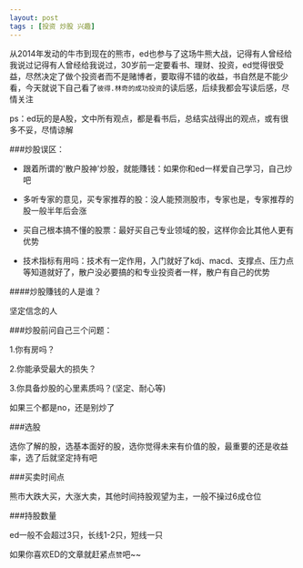 ```yaml
---
layout: post
tags : [投资 炒股 兴趣] 
---
```


从2014年发动的牛市到现在的熊市，ed也参与了这场牛熊大战，记得有人曾经给我说过记得有人曾经给我说过，30岁前一定要看书、理财、投资，ed觉得很受益，尽然决定了做个投资者而不是赌博者，要取得不错的收益，书自然是不能少看，今天就说下自己看了`彼得.林奇的成功投资`的读后感，后续我都会写读后感，尽情关注

ps：ed玩的是A股，文中所有观点，都是看书后，总结实战得出的观点，或有很多不妥，尽情谅解

###炒股误区：

- 跟着所谓的'散户股神'炒股，就能賺钱：如果你和ed一样爱自己学习，自己炒吧

- 多听专家的意见，买专家推荐的股：没人能预测股市，专家也是，专家推荐的股一般半年后会涨

- 买自己根本搞不懂的股票：最好买自己专业领域的股，这样你会比其他人更有优势

- 技术指标有用吗：技术有一定作用，入门就好了kdj、macd、支撑点、压力点等知道就好了，散户没必要搞的和专业投资者一样，散户有自己的优势

####炒股賺钱的人是谁？

坚定信念的人

###炒股前问自己三个问题：

1.你有房吗？

2.你能承受最大的损失？

3.你具备炒股的心里素质吗？(坚定、耐心等)

如果三个都是no，还是别炒了

###选股

选你了解的股，选基本面好的股，选你觉得未来有价值的股，最重要的还是收益率，选了后就坚定持有吧

###买卖时间点

熊市大跌大买，大涨大卖，其他时间持股观望为主，一般不操过6成仓位

###持股数量

ed一般不会超过3只，长线1-2只，短线一只

如果你喜欢ED的文章就赶紧点`赞`吧~~
